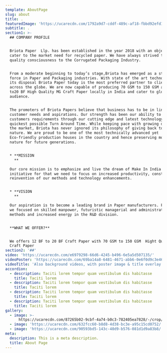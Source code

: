 ```yaml
---
template: AboutPage
slug: about
title: .
featuredImage: 'https://ucarecdn.com/1792a9d7-cddf-489c-af18-fbbd92efd143/'
subtitle: .
section1: >-
  ## COMPANY PROFILE


  Briota Paper  Llp. has been established in the year 2018 with an objective to
  cater to the market need for recycled paper. We have always strived to bring
  quality consciousness to the Corrugated Packaging Industry.


  From a moderate beginning to today’s stage,Briota has emerged as a strong
  force in Paper and Packaging industries. With state of the art technology at
  its disposal Briota Paper today is the most preferred partner to clients
  across the globe. We are now capable of producing 70 GSM to 150 GSM and 12 BF
  to20 BF High Quality MG Craft Paper locally in India and cater to global
  audience.


  The promoters of Briota Papers believe that business has to be in line with
  customer needs and aspirations. Our strength has been our ability to cater to
  customers requirements through our cutting edge and latest technology at the
  quickest possible Turn Around Time. While keeping pace with growing demands of
  the market, Briota has never ignored its philosophy of giving back to the
  nature. We are proud to be one of the most technically advanced yet
  Eco-friendly production houses in the country and hence preserving mother
  nature for future generations.


  * **MISSION
    **

  Our core mission is to emphasize and live the dream of Make In India
  initiative for that we need to focus on increased productivity, constant
  reinvention of our methods and technology enhancements.


  * **VISION
    **

  Our aspiration is to become a leading brand in Paper manufacturers. For this,
  we focused on skilled manpower, futuristic managerial and administrative
  methods and increased energy in the R&D division.


  **WHAT WE OFFER?**


  We offers 12 BF to 20 BF Craft Paper with 70 GSM to 150 GSM  Hight Quality MG
  Craft Paper
section2: '##'
video: 'https://ucarecdn.com/e6979298-66d6-4245-b496-6e5a5d507135/'
videoPoster: 'https://ucarecdn.com/69ba14a8-6481-4671-abb6-0e6f0d9c3e46/'
videoTitle: 'Also background videos, with poster image & title overlay.'
accordion:
  - description: Taciti lorem tempor quam vestibulum dis habitasse
    title: Taciti lorem
  - description: Taciti lorem tempor quam vestibulum dis habitasse
    title: Taciti lorem
  - description: Taciti lorem tempor quam vestibulum dis habitasse
    title: Taciti lorem
  - description: Taciti lorem tempor quam vestibulum dis habitasse
    title: Taciti lorem
gallery:
  - image: >-
      https://ucarecdn.com/87265b02-9cbf-4a74-b0c3-782405ea7828/-/crop/939x765/85,0/-/preview/
  - image: 'https://ucarecdn.com/632fcc60-b8d8-4d38-bc3e-a95c15cd0752/'
  - image: 'https://ucarecdn.com/90593bd5-143c-40d9-b576-081d1d9a83b8/'
meta:
  description: This is a meta description.
  title: About Page
---
```


